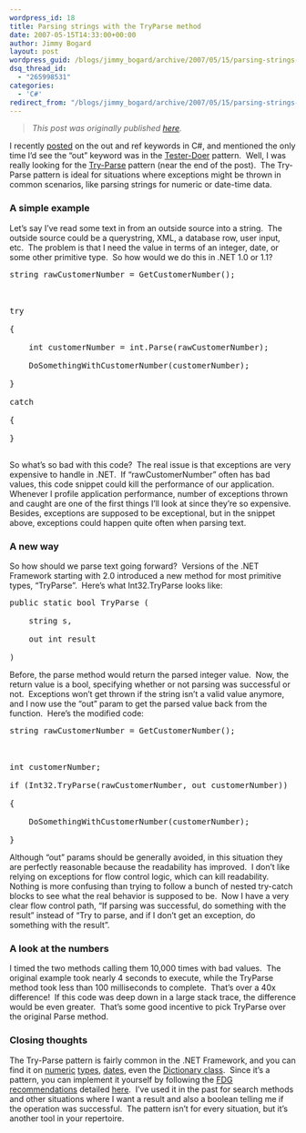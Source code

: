 ```yaml
---
wordpress_id: 18
title: Parsing strings with the TryParse method
date: 2007-05-15T14:33:00+00:00
author: Jimmy Bogard
layout: post
wordpress_guid: /blogs/jimmy_bogard/archive/2007/05/15/parsing-strings-with-the-tryparse-method.aspx
dsq_thread_id:
  - "265998531"
categories:
  - 'C#'
redirect_from: "/blogs/jimmy_bogard/archive/2007/05/15/parsing-strings-with-the-tryparse-method.aspx/"
---
```

> _This post was originally published [here](http://grabbagoft.blogspot.com/2007/06/parsing-strings-with-tryparse-method.html)._

I recently [posted](https://lostechies.com/blogs/jimmy_bogard/archive/2007/05/11/pop-quiz-on-ref-and-out-parameters-in-c.aspx) on the out and ref keywords in C#, and mentioned the only time I&#8217;d see the &#8220;out&#8221; keyword was in the [Tester-Doer](http://msdn2.microsoft.com/en-us/library/ms229009.aspx)&nbsp;pattern.&nbsp; Well, I was really looking for the [Try-Parse](http://blogs.msdn.com/kcwalina/archive/2005/03/16/396787.aspx) pattern (near the end of the post).&nbsp; The Try-Parse pattern is ideal for situations where exceptions might be thrown in common scenarios, like parsing strings for numeric or date-time data.

### A simple example

Let&#8217;s say I&#8217;ve read some text in from an outside source into a string.&nbsp; The outside source could be a querystring, XML, a database row, user input, etc.&nbsp; The problem is that I need the value in terms of an integer, date, or some other primitive type.&nbsp; So how would we do this&nbsp;in .NET 1.0 or 1.1?

<div class="CodeFormatContainer">
  <pre><span class="kwrd">string</span> rawCustomerNumber = GetCustomerNumber();<br />
<br />
<span class="kwrd">try</span><br />
{<br />
&nbsp;&nbsp;&nbsp;&nbsp;<span class="kwrd">int</span> customerNumber = <span class="kwrd">int</span>.Parse(rawCustomerNumber);<br />
&nbsp;&nbsp;&nbsp;&nbsp;DoSomethingWithCustomerNumber(customerNumber);<br />
}<br />
<span class="kwrd">catch</span><br />
{<br />
}<br />
</pre>
</div>

So what&#8217;s so bad with this code?&nbsp; The real issue is that exceptions are very expensive to handle in .NET.&nbsp; If &#8220;rawCustomerNumber&#8221; often has bad values, this code snippet could kill the performance of our application.&nbsp; Whenever I profile application performance, number of exceptions thrown and caught&nbsp;are one of the first things I&#8217;ll look at since they&#8217;re so expensive.&nbsp; Besides, exceptions are supposed to be exceptional, but in the snippet above, exceptions could happen quite often when parsing text.

### A new way

So how should we parse text going forward?&nbsp; Versions of the .NET Framework starting with 2.0 introduced a new method for most primitive types, &#8220;TryParse&#8221;.&nbsp;&nbsp;Here&#8217;s what&nbsp;Int32.TryParse looks like:&nbsp;

<div class="CodeFormatContainer">
  <pre><span class="kwrd">public</span> <span class="kwrd">static</span> <span class="kwrd">bool</span> TryParse (<br />
&nbsp;&nbsp;&nbsp;&nbsp;<span class="kwrd">string</span> s,<br />
&nbsp;&nbsp;&nbsp;&nbsp;<span class="kwrd">out</span> <span class="kwrd">int</span> result<br />
)</pre>
</div>



Before, the parse method would return the parsed integer value.&nbsp; Now, the return value is a bool, specifying whether or not parsing was successful or not.&nbsp; Exceptions won&#8217;t get thrown if the string isn&#8217;t a valid value anymore, and I now&nbsp;use the &#8220;out&#8221; param to get the parsed value back from the function.&nbsp; Here&#8217;s the modified code:

<div class="CodeFormatContainer">
  <pre><span class="kwrd">string</span> rawCustomerNumber = GetCustomerNumber();<br />
<br />
<span class="kwrd">int</span> customerNumber;<br />
<span class="kwrd">if</span> (Int32.TryParse(rawCustomerNumber, <span class="kwrd">out</span> customerNumber))<br />
{<br />
&nbsp;&nbsp;&nbsp;&nbsp;DoSomethingWithCustomerNumber(customerNumber);<br />
}</pre>
</div>



Although &#8220;out&#8221; params should be generally avoided, in this situation they are perfectly reasonable because the readability has improved.&nbsp; I don&#8217;t like relying on exceptions for flow control logic, which can kill readability.&nbsp; Nothing is more confusing than trying to follow a bunch of nested&nbsp;try-catch blocks to see what the real behavior is supposed to be.&nbsp; Now I have a very clear flow control path, &#8220;If parsing was successful, do something with the result&#8221; instead of &#8220;Try to parse, and if I don&#8217;t get an exception, do something with the result&#8221;.

### A look at the numbers

I timed the two methods calling them 10,000 times with bad values.&nbsp; The original example took nearly 4 seconds to execute, while the TryParse method took less than 100 milliseconds to complete.&nbsp; That&#8217;s over a 40x difference!&nbsp; If this code was deep down in a large stack trace, the difference would be even greater.&nbsp; That&#8217;s some good incentive to pick TryParse over the original Parse method.

### Closing thoughts

The Try-Parse pattern is fairly common in the .NET Framework, and you can find it on [numeric](http://msdn2.microsoft.com/en-us/library/system.int32.tryparse.aspx) [types](http://msdn2.microsoft.com/en-us/library/system.double.tryparse.aspx), [dates](http://msdn2.microsoft.com/en-us/library/system.datetime.tryparse.aspx), even the [Dictionary class](http://msdn2.microsoft.com/en-us/library/zkw5c9ak.aspx).&nbsp; Since it&#8217;s a pattern, you can implement it yourself by following the [FDG recommendations](http://www.amazon.com/Framework-Design-Guidelines-Conventions-Development/dp/0321246756/)&nbsp;detailed [here](http://blogs.msdn.com/kcwalina/archive/2005/03/16/396787.aspx).&nbsp; I&#8217;ve used it in the past for search methods and other situations where I want a result and also a boolean telling me if the operation was successful.&nbsp; The pattern isn&#8217;t for every situation, but it&#8217;s another tool in your repertoire.